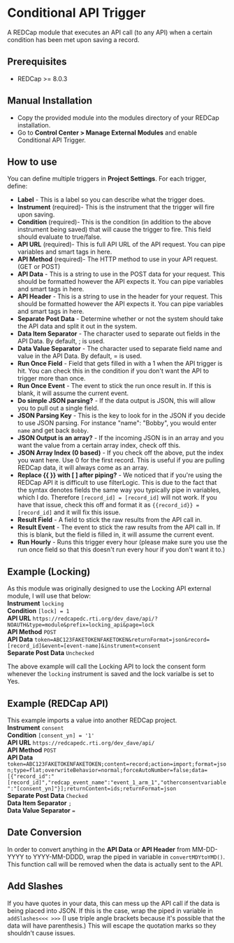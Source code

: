 # Conditional API Trigger
A REDCap module that executes an API call (to any API) when a certain condition has been met upon saving a record.

## Prerequisites
- REDCap >= 8.0.3

## Manual Installation
- Copy the provided module into the modules directory of your REDCap installation.  
- Go to **Control Center > Manage External Modules** and enable Conditional API Trigger.

## How to use
You can define multiple triggers in **Project Settings**. For each trigger, define:  
- **Label** - This is a label so you can describe what the trigger does.  
- **Instrument** (required)- This is the instrument that the trigger will fire upon saving.  
- **Condition** (required)- This is the condition (in addition to the above instrument being saved) that will cause the trigger to fire. This field should evaluate to true/false.  
- **API URL** (required)- This is full API URL of the API request. You can pipe variables and smart tags in here.
- **API Method** (required)- The HTTP method to use in your API request. (GET or POST)  
- **API Data** - This is a string to use in the POST data for your request. This should be formatted however the API expects it. You can pipe variables and smart tags in here.  
- **API Header** - This is a string to use in the header for your request. This should be formatted however the API expects it. You can pipe variables and smart tags in here.  
- **Separate Post Data** - Determine whether or not the system should take the API data and split it out in the system.  
- **Data Item Separator** - The character used to separate out fields in the API Data. By default, ; is used.  
- **Data Value Separator** - The character used to separate field name and value in the API Data. By default, = is used.  
- **Run Once Field** - Field that gets filled in with a 1 when the API trigger is hit. You can check this in the condition if you don't want the API to trigger more than once.  
- **Run Once Event** - The event to stick the run once result in.  If this is blank, it will assume the current event.  
- **Do simple JSON parsing?** - If the data output is JSON, this will allow you to pull out a single field.  
- **JSON Parsing Key** - This is the key to look for in the JSON if you decide to use JSON parsing. For instance "name": "Bobby", you would enter `name` and get back `Bobby`.  
- **JSON Output is an array?** - If the incoming JSON is in an array and you want the value from a certain array index, check off this.  
- **JSON Array Index (0 based)** - If you check off the above, put the index you want here. Use 0 for the first record. This is useful if you are pulling REDCap data, it will always come as an array.  
- **Replace {{ }} with [ ] after piping?** - We noticed that if you're using the REDCap API it is difficult to use filterLogic. This is due to the fact that the syntax denotes fields the same way you typically pipe in variables, which I do. Therefore `[record_id] = [record_id]` will not work. If you have that issue, check this off and format it as `{{record_id}} = [record_id]` and it will fix this issue.  
- **Result Field** - A field to stick the raw results from the API call in.
- **Result Event** - The event to stick the raw results from the API call in. If this is blank, but the field is filled in, it will assume the current event.  
- **Run Hourly** - Runs this trigger every hour (please make sure you use the run once field so that this doesn't run every hour if you don't want it to.)  

## Example (Locking)
As this module was originally designed to use the Locking API external module, I will use that below:  
**Instrument** `locking`  
**Condition** `[lock] = 1`  
**API URL** `https://redcapedc.rti.org/dev_dave/api/?NOAUTH&type=module&prefix=locking_api&page=lock`  
**API Method** `POST`  
**API Data** `token=ABC123FAKETOKENFAKETOKEN&returnFormat=json&record=[record_id]&event=[event-name]&instrument=consent`  
**Separate Post Data** `Unchecked`  

The above example will call the Locking API to lock the consent form whenever the `locking` instrument is saved and the lock varialbe is set to Yes.

## Example (REDCap API)  
This example imports a value into another REDCap project.  
**Instrument** `consent`  
**Condition** `[consent_yn] = '1'`  
**API URL** `https://redcapedc.rti.org/dev_dave/api/`  
**API Method** `POST`  
**API Data** `token=ABC123FAKETOKENFAKETOKEN;content=record;action=import;format=json;type=flat;overwriteBehavior=normal;forceAutoNumber=false;data=[{"record_id":"[record_id]","redcap_event_name":"event_1_arm_1","otherconsentvariable":"[consent_yn]"}];returnContent=ids;returnFormat=json`  
**Separate Post Data** `Checked`  
**Data Item Separator** `;`  
**Data Value Separator** `=`  

## Date Conversion  
In order to convert anything in the **API Data** or **API Header** from MM-DD-YYYY to YYYY-MM-DDDD, wrap the piped in variable in `convertMDYtoYMD()`. This function call will be removed when the data is actually sent to the API.  

## Add Slashes  
If you have quotes in your data, this can mess up the API call if the data is being placed into JSON. If this is the case, wrap the piped in variable in `addSlashes<<< >>>` (I use triple angle brackets because it's possible that the data will have parenthesis.)  This will escape the quotation marks so they shouldn't cause issues.  